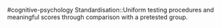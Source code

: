 #cognitive-psychology 
Standardisation::Uniform testing procedures and meaningful scores through comparison with a pretested group.
<!--SR:!2024-04-07,1,230-->
